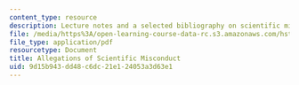 ```yaml
---
content_type: resource
description: Lecture notes and a selected bibliography on scientific misconduct.
file: /media/https%3A/open-learning-course-data-rc.s3.amazonaws.com/hst-502-survival-skills-for-researchers-the-responsible-conduct-of-research-spring-2003/9d15b943dd48c6dc21e124053a3d63e1_8allegationsofScie.pdf
file_type: application/pdf
resourcetype: Document
title: Allegations of Scientific Misconduct
uid: 9d15b943-dd48-c6dc-21e1-24053a3d63e1
---
```


